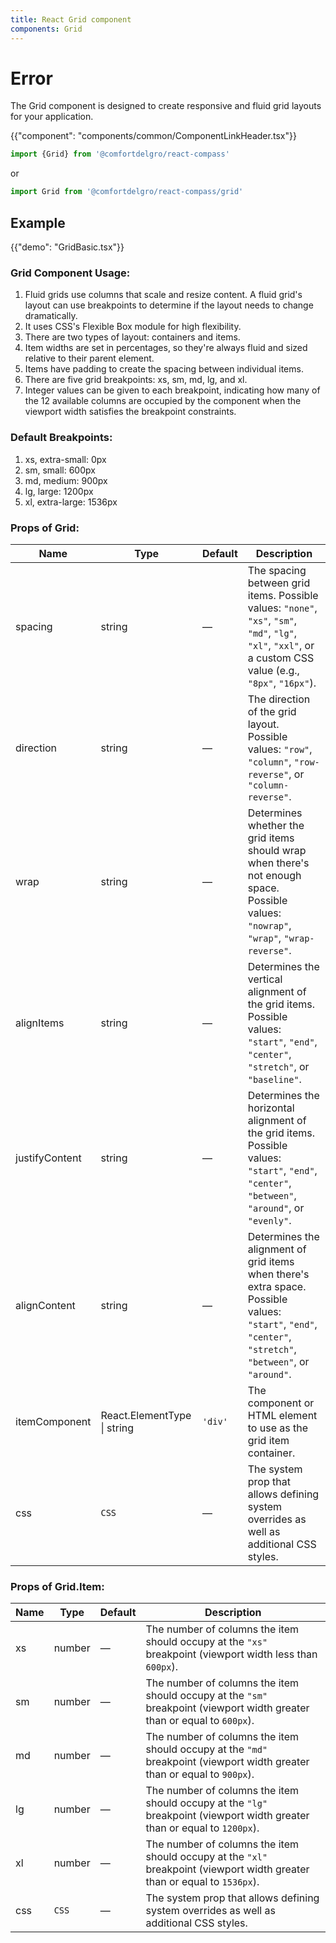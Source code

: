 ```yaml
---
title: React Grid component
components: Grid
---
```


# Error

<p class="description">The Grid component is designed to create responsive and fluid grid layouts for your application.</p>

{{"component": "components/common/ComponentLinkHeader.tsx"}}

```jsx
import {Grid} from '@comfortdelgro/react-compass'
```

or

```jsx
import Grid from '@comfortdelgro/react-compass/grid'
```

## Example

{{"demo": "GridBasic.tsx"}}

### Grid Component Usage:

1. Fluid grids use columns that scale and resize content. A fluid grid's layout can use breakpoints to determine if the layout needs to change dramatically.
2. It uses CSS's Flexible Box module for high flexibility.
3. There are two types of layout: containers and items.
4. Item widths are set in percentages, so they're always fluid and sized relative to their parent element.
5. Items have padding to create the spacing between individual items.
6. There are five grid breakpoints: xs, sm, md, lg, and xl.
7. Integer values can be given to each breakpoint, indicating how many of the 12 available columns are occupied by the component when the viewport width satisfies the breakpoint constraints.


### Default Breakpoints:

1. xs, extra-small: 0px
2. sm, small: 600px
3. md, medium: 900px
4. lg, large: 1200px
5. xl, extra-large: 1536px


### Props of Grid:

| Name           | Type                        | Default | Description                                                                                                                                                  |
| -------------- | --------------------------- | ------- | ------------------------------------------------------------------------------------------------------------------------------------------------------------ |
| spacing        | string                      | —       | The spacing between grid items. Possible values: `"none"`, `"xs"`, `"sm"`, `"md"`, `"lg"`, `"xl"`, `"xxl"`, or a custom CSS value (e.g., `"8px"`, `"16px"`). |
| direction      | string                      | —       | The direction of the grid layout. Possible values: `"row"`, `"column"`, `"row-reverse"`, or `"column-reverse"`.                                              |
| wrap           | string                      | —       | Determines whether the grid items should wrap when there's not enough space. Possible values: `"nowrap"`, `"wrap"`, `"wrap-reverse"`.                        |
| alignItems     | string                      | —       | Determines the vertical alignment of the grid items. Possible values: `"start"`, `"end"`, `"center"`, `"stretch"`, or `"baseline"`.                          |
| justifyContent | string                      | —       | Determines the horizontal alignment of the grid items. Possible values: `"start"`, `"end"`, `"center"`, `"between"`, `"around"`, or `"evenly"`.              |
| alignContent   | string                      | —       | Determines the alignment of grid items when there's extra space. Possible values: `"start"`, `"end"`, `"center"`, `"stretch"`, `"between"`, or `"around"`.   |
| itemComponent  | React.ElementType \| string | `'div'` | The component or HTML element to use as the grid item container.                                                                                             |
| css            | `CSS`                       | —       | The system prop that allows defining system overrides as well as additional CSS styles.                                                                      |

### Props of Grid.Item:

| Name | Type   | Default | Description                                                                                                               |
| ---- | ------ | ------- | ------------------------------------------------------------------------------------------------------------------------- |
| xs   | number | —       | The number of columns the item should occupy at the `"xs"` breakpoint (viewport width less than `600px`).                 |
| sm   | number | —       | The number of columns the item should occupy at the `"sm"` breakpoint (viewport width greater than or equal to `600px`).  |
| md   | number | —       | The number of columns the item should occupy at the `"md"` breakpoint (viewport width greater than or equal to `900px`).  |
| lg   | number | —       | The number of columns the item should occupy at the `"lg"` breakpoint (viewport width greater than or equal to `1200px`). |
| xl   | number | —       | The number of columns the item should occupy at the `"xl"` breakpoint (viewport width greater than or equal to `1536px`). |
| css  | `CSS`  | —       | The system prop that allows defining system overrides as well as additional CSS styles.                                   |